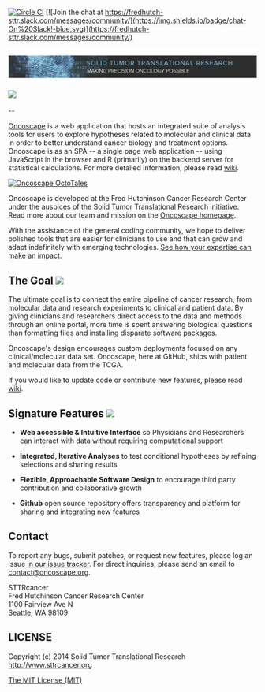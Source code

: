 [![Circle CI](https://circleci.com/gh/FredHutch/Oncoscape/tree/develop.svg?style=shield&circle-token=:circle-token)](https://circleci.com/gh/FredHutch/Oncoscape/tree/develop)  [![Join the chat at https://fredhutch-sttr.slack.com/messages/community/](https://img.shields.io/badge/chat-On%20Slack!-blue.svg)](https://fredhutch-sttr.slack.com/messages/community/)


[<img src="img/STTR%20Cancer%20Binder_spine_horizontal.png">](http://www.sttrcancer.org/en.html)

[<img src="https://cloud.githubusercontent.com/assets/5760217/14292641/cf872362-fb1d-11e5-97de-7e3eda9ce4cb.png" width="1000">](http://oncoscape.sttrcancer.org)

--

[Oncoscape](http://oncoscape.sttrcancer.org) is a web application that hosts an integrated suite of analysis tools for users to explore hypotheses related to molecular and clinical data in order to better understand cancer biology and treatment options.  Oncoscape is as an SPA -- a single page web application -- using JavaScript in the browser and R (primarily) on the backend server for statistical calculations. For more detailed information, please read [wiki](https://github.com/FredHutch/Oncoscape/wiki).

[![Oncoscape OctoTales](http://img.youtube.com/vi/LreQfx5x740/0.jpg)](https://youtu.be/LreQfx5x740 "OctoTales Fred Hutch")

Oncoscape is developed at the Fred Hutchinson Cancer Research Center under the auspices of the Solid Tumor Translational Research initiative.  Read more about our team and mission on the [Oncoscape homepage](http://www.sttrcancer.org/en/biotools/oncoscape.html).

With the assistance of the general coding community, we hope to deliver polished tools that are easier for clinicians to use and that can grow and adapt indefinitely with emerging technologies. [See how your expertise can make an impact](https://github.com/FredHutch/Oncoscape/wiki/Contribution).

## The Goal [<img src="https://cloud.githubusercontent.com/assets/5760217/14293557/ef3ba88c-fb21-11e5-8f64-fff93ebebfa6.png" width="40">](https://github.com/FredHutch/Oncoscape/wiki)

The ultimate goal is to connect the entire pipeline of cancer research, from molecular data and research experiments to clinical and patient data. By giving clinicians and researchers direct access to the data and methods through an online portal, more time is spent answering biological questions than formatting files and installing disparate software packages.

Oncoscape's design encourages custom deployments focused on any clinical/molecular data set. Oncoscape, here at GitHub, ships with patient and molecular data from the TCGA. 

If you would like to update code or contribute new features, please read [wiki](https://github.com/FredHutch/Oncoscape/wiki).

## Signature Features [<img src="https://cloud.githubusercontent.com/assets/5760217/14293557/ef3ba88c-fb21-11e5-8f64-fff93ebebfa6.png" width="40">](https://github.com/FredHutch/Oncoscape/wiki)

 + **Web accessible & Intuitive Interface** so Physicians and Researchers can interact with data without requiring computational support    
 + **Integrated, Iterative Analyses** to test conditional hypotheses by refining selections and sharing results
  
 + **Flexible, Approachable Software Design** to encourage third party contribution and collaborative growth
  
 + **Github** open source repository offers transparency and platform for sharing and integrating new features

## Contact		

To report any bugs, submit patches, or request new features, please log an issue [in our issue tracker](https://github.com/FredHutch/Oncoscape/issues/new).  For direct inquiries, please send an email to contact@oncoscape.org.

STTRcancer		
Fred Hutchinson Cancer Research Center		
1100 Fairview Ave N		
Seattle, WA 98109		

## LICENSE

Copyright (c) 2014  Solid Tumor Translational Research    http://www.sttrcancer.org		
	
[The MIT License (MIT)](LICENSE)
